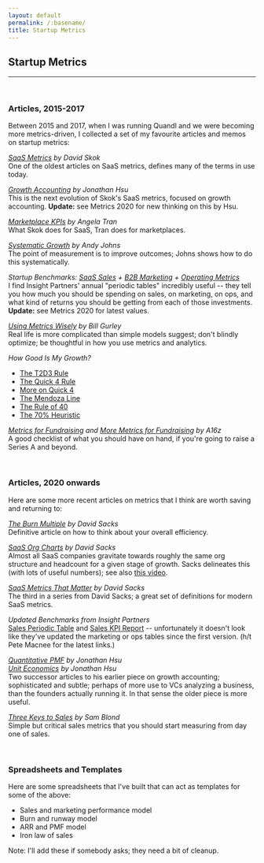 ```yaml
---
layout: default
permalink: /:basename/
title: Startup Metrics
---
```

## Startup Metrics

----

<br/>

### Articles, 2015-2017

Between 2015 and 2017, when I was running Quandl and we were becoming more metrics-driven, I collected a set of my favourite articles and memos on startup metrics:

*[SaaS Metrics](https://www.forentrepreneurs.com/saas-metrics-2/) by David Skok*  
One of the oldest articles on SaaS metrics, defines many of the terms in use today.

*[Growth Accounting](https://medium.com/swlh/diligence-at-social-capital-part-1-accounting-for-user-growth-4a8a449fddfc) by Jonathan Hsu*  
This is the next evolution of Skok's SaaS metrics, focused on growth accounting.  **Update:** see Metrics 2020 for new thinking on this by Hsu.

*[Marketplace KPIs](https://versionone.vc/marketplace-kpi/) by Angela Tran*  
What Skok does for SaaS, Tran does for marketplaces.

*[Systematic Growth](https://firstround.com/review/indispensable-growth-frameworks-from-my-years-at-facebook-twitter-and-wealthfront/) by Andy Johns*  
The point of measurement is to improve outcomes; Johns shows how to do this systematically.

*Startup Benchmarks: [SaaS Sales](https://www.insightpartners.com/blog/insights-periodic-table-of-saas-sales-metrics) + [B2B Marketing](https://www.insightpartners.com/blog/insights-periodic-table-of-b2b-digital-marketing-metrics/) + [Operating Metrics](https://www.insightpartners.com/blog/insights-periodic-table-of-saas-financial-operating-metrics/)*  
I find Insight Partners' annual "periodic tables" incredibly useful -- they tell you how much you should be spending on sales, on marketing, on ops, and what kind of returns you should be getting from each of those investments.  **Update:** see Metrics 2020 for latest values.

*[Using Metrics Wisely](http://abovethecrowd.com/2012/09/04/the-dangerous-seduction-of-the-lifetime-value-ltv-formula/) by Bill Gurley*  
Real life is more complicated than simple models suggest; don't blindly optimize; be thoughtful in how you use metrics and analytics.

*How Good Is My Growth?*  
- [The T2D3 Rule](https://www.battery.com/powered/helping-entrepreneurs-triple-triple-double-double-double-to-a-billion-dollar-company/)
- [The Quick 4 Rule](https://www.slideshare.net/03133938319/saastr) 
- [More on Quick 4](https://www.slideshare.net/03133938319/numbers-that-actually-matter-finding-your-north-star)   
- [The Mendoza Line](https://www.scalevp.com/blog/understanding-the-mendoza-line-for-saas-growth)
- [The Rule of 40](https://feld.com/archives/2015/02/rule-40-healthy-saas-company.html) 
- [The 70% Heuristic](https://medium.com/@speechu/re-imagining-the-rule-of-40-for-early-stage-startups-the-70-growth-efficiency-heuristic-9cca0131b0c5)

*[Metrics for Fundraising](https://a16z.com/2015/08/21/16-metrics/) and [More Metrics for Fundraising](https://a16z.com/2015/09/23/16-more-metrics/) by A16z*    
A good checklist of what you should have on hand, if you're going to raise a Series A and beyond.

<br/>

### Articles, 2020 onwards

Here are some more recent articles on metrics that I think are worth saving and returning to:

*[The Burn Multiple](https://sacks.substack.com/p/the-burn-multiple-51a7e43cb200) by David Sacks*  
Definitive article on how to think about your overall efficiency.

*[SaaS Org Charts](https://sacks.substack.com/p/the-saas-org-chart) by David Sacks*  
Almost all SaaS companies gravitate towards roughly the same org structure and headcount for a given stage of growth.  Sacks delineates this (with lots of useful numbers); see also [this video](https://www.youtube.com/watch?v=Fz95IEDLv7Q).

*[SaaS Metrics That Matter](https://sacks.substack.com/p/the-saas-metrics-that-matter) by David Sacks*  
The third in a series from David Sacks; a great set of definitions for modern SaaS metrics.

*Updated Benchmarks from Insight Partners*  
[Sales Periodic Table](https://www.insightpartners.com/ideas/saas-sales-periodic-table/) and [Sales KPI Report](https://www2.insightpartners.com/l/321391/2023-05-26/9185b9/321391/1685120105e58IAcZE/2023_Sales_KPI_Report_vFF_Public.pdf) -- unfortunately it doesn't look like they've updated the marketing or ops tables since the first version. (h/t Pete Macnee for the latest links.)

*[Quantitative PMF](https://tribecap.co/a-quantitative-approach-to-product-market-fit/) by Jonathan Hsu*  
*[Unit Economics](https://tribecap.co/unit-economics-and-the-pursuit-of-scale-invariance/) by Jonathan Hsu*  
Two successor articles to his earlier piece on growth accounting; sophisticated and subtle; perhaps of more use to VCs analyzing a business, than the founders actually running it.  In that sense the older piece is more useful.

*[Three Keys to Sales](https://cd.linkedin.com/posts/sam-blond-791026b_the-3-most-important-sales-performance-metrics-activity-7041880724525735936-CSvY) by Sam Blond*  
Simple but critical sales metrics that you should start measuring from day one of sales.


<br/>

### Spreadsheets and Templates

Here are some spreadsheets that I've built that can act as templates for some of the above:

* Sales and marketing performance model
* Burn and runway model
* ARR and PMF model
* Iron law of sales

Note: I'll add these if somebody asks; they need a bit of cleanup.
